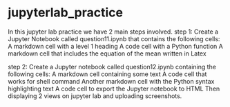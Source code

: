 # jupyterlab_practice
In this jupyter lab practice we have 2 main steps involved.
step 1: 
Create a Jupyter Notebook called question11.ipynb that contains the following cells:
A markdown cell with a level 1 heading 
A code cell with a Python function
A markdown cell that includes the equation of the mean written in Latex

step 2: 
Create a Jupyter notebook called question12.ipynb containing the following cells:
A markdown cell containing some text
A code cell that works for shell command 
Another markdown cell with the Python syntax highlighting text
A code cell to export the Jupyter notebook to HTML 
Then displaying 2 views on jupyter lab and uploading screenshots.
